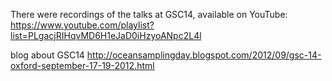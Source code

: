 There were recordings of the talks at GSC14, available on YouTube:
https://www.youtube.com/playlist?list=PLgacjRIHqvMD6H1eJaD0iHzyoANpc2L4l

blog about GSC14
http://oceansamplingday.blogspot.com/2012/09/gsc-14-oxford-september-17-19-2012.html